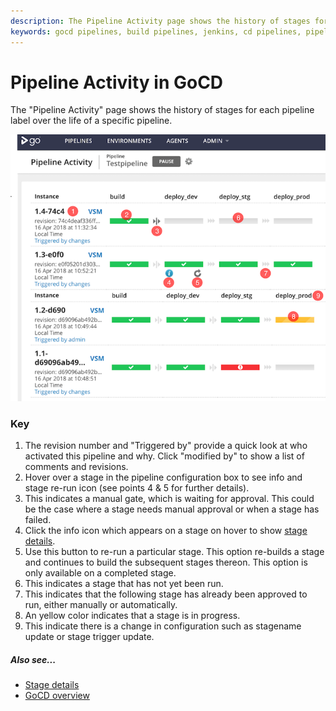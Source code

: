 ```yaml
---
description: The Pipeline Activity page shows the history of stages for each pipeline label over the life of a specific pipeline.
keywords: gocd pipelines, build pipelines, jenkins, cd pipelines, pipeline configuration, pipeline stage, continuous delivery
---
```



# Pipeline Activity in GoCD

The "Pipeline Activity" page shows the history of stages for each pipeline label over the life of a specific pipeline.

![Pipeline Activity Page](../resources/images/PipelineActivity.png)

### Key

1.  The revision number and "Triggered by" provide a quick look at who activated this pipeline and why. Click "modified by" to show a list of comments and revisions.
2.  Hover over a stage in the pipeline configuration box to see info and stage re-run icon (see points 4 & 5 for further details).
3.  This indicates a manual gate, which is waiting for approval. This could be the case where a stage needs manual approval or when a stage has failed.
4.  Click the info icon which appears on a stage on hover to show [stage details](../navigation/stage_details_page.md).
5.  Use this button to re-run a particular stage. This option re-builds a stage and continues to build the subsequent stages thereon. This option is only available on a completed stage.
6.  This indicates a stage that has not yet been run.
7.  This indicates that the following stage has already been approved to run, either manually or automatically.
8.  An yellow color indicates that a stage is in progress.
9.  This indicate there is a change in configuration such as stagename update or stage trigger update.

##### Also see...

-   [Stage details](../navigation/stage_details_page.md)
-   [GoCD overview](../introduction/concepts_in_go.md)
